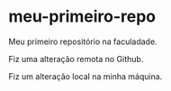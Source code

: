 # meu-primeiro-repo
Meu primeiro repositório na faculadade.

Fiz uma alteração remota no Github.

Fiz um alteração local na minha máquina. 